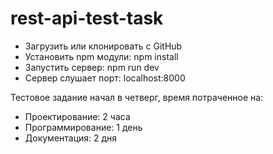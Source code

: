 # rest-api-test-task
* Загрузить или клонировать с GitHub
* Установить npm модули: npm install
* Запустить сервер:  npm run dev
* Сервер слушает порт: localhost:8000

Тестовое задание начал в четверг, время потраченное на:
* Проектирование: 2 часа
* Программирование: 1 день
* Документация: 2 дня
